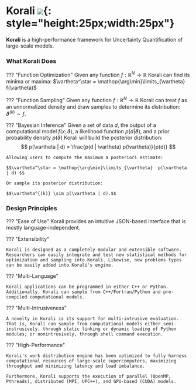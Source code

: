 # Korali  ![](images/templogo.png){: style="height:25px;width:25px"}

**Korali** is a high-performance framework for Uncertainty Quantification of large-scale models.

### **What Korali Does**

??? "Function Optimization"
	Given any function $f:\mathbb{R}^N\rightarrow\mathbb{R}$ Korali can find its minima or maxima: $\vartheta^\star = \mathop{\arg\min}\limits_{\vartheta}    f(\vartheta)$

??? "Function Sampling"
	Given any function $f:\mathbb{R}^N\rightarrow\mathbb{R}$ Korali can treat $f$ as an unnormalized density and draw samples to determine its distribution: $\vartheta^{(k)} \sim f.$

??? "Bayesian Inference"
	Given a set of data $d$, the output of a computational model $f(x;\vartheta)$, a likelihood function $p(d|\vartheta)$, and a prior probability density $p(\vartheta)$ Korali will build the posterior distribution: $$ p(\vartheta | d)  =  \frac{p(d | \vartheta) p(\vartheta)}{p(d)} $$

	Allowing users to compute the maximum a posteriori estimate:

	$$\vartheta^\star = \mathop{\arg\min}\limits_{\vartheta}  p(\vartheta | d) $$

	Or sample its posterior distribution:

	$$\vartheta^{(k)} \sim p(\vartheta | d).$$

### **Design Principles**

??? "Ease of Use"
	Korali provides an intuitive JSON-based interface that is mostly language-independent.

??? "Extensibility"

	Korali is designed as a completely modular and extensible software. Researchers can easily integrate and test new statistical methods for optimization and sampling into Korali. Likewise, new problems types can be easily added into Korali's engine.

??? "Multi-Language"

	Korali applications can be programmed in either C++ or Python. Additionally, Korali can sample from C++/Fortran/Python and pre-compiled computational models.

??? "Multi-Intrusiveness"

	A novelty in Korali is its support for multi-intrusive evaluation. That is, Korali can sample from computational models either semi-instrusively, through static linking or dynamic loading of Python modules; or nonintrusively, through shell command execution.

??? "High-Performance"

	Korali's work distribution engine has been optimized to fully harness computational resources of large-scale supercomputers, maximizing throughput and minimizing latency and load imbalance.
	
	Furthermore, Korali supports the execution of parallel (OpenMP, Pthreads), distributed (MPI, UPC++), and GPU-based (CUDA) models.